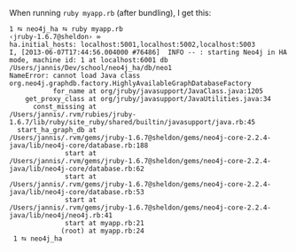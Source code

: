 When running `ruby myapp.rb` (after bundling), I get this:

    1 ⮀ neo4j_ha ⮀ ruby myapp.rb
    ‹jruby-1.6.7@sheldon› ∞
    ha.initial_hosts: localhost:5001,localhost:5002,localhost:5003
    I, [2013-06-07T17:44:56.004000 #76486]  INFO -- : starting Neo4j in HA
    mode, machine id: 1 at localhost:6001 db
    /Users/jannis/Dev/school/neo4j_ha/db/neo1
    NameError: cannot load Java class
    org.neo4j.graphdb.factory.HighlyAvailableGraphDatabaseFactory
               for_name at org/jruby/javasupport/JavaClass.java:1205
        get_proxy_class at org/jruby/javasupport/JavaUtilities.java:34
          const_missing at
    /Users/jannis/.rvm/rubies/jruby-1.6.7/lib/ruby/site_ruby/shared/builtin/javasupport/java.rb:45
      start_ha_graph_db at
    /Users/jannis/.rvm/gems/jruby-1.6.7@sheldon/gems/neo4j-core-2.2.4-java/lib/neo4j-core/database.rb:188
                  start at
    /Users/jannis/.rvm/gems/jruby-1.6.7@sheldon/gems/neo4j-core-2.2.4-java/lib/neo4j-core/database.rb:62
                  start at
    /Users/jannis/.rvm/gems/jruby-1.6.7@sheldon/gems/neo4j-core-2.2.4-java/lib/neo4j-core/database.rb:53
                  start at
    /Users/jannis/.rvm/gems/jruby-1.6.7@sheldon/gems/neo4j-core-2.2.4-java/lib/neo4j/neo4j.rb:41
                  start at myapp.rb:21
                 (root) at myapp.rb:24
     1 ⮀ neo4j_ha
